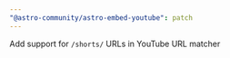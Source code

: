```yaml
---
"@astro-community/astro-embed-youtube": patch
---
```


Add support for `/shorts/` URLs in YouTube URL matcher
